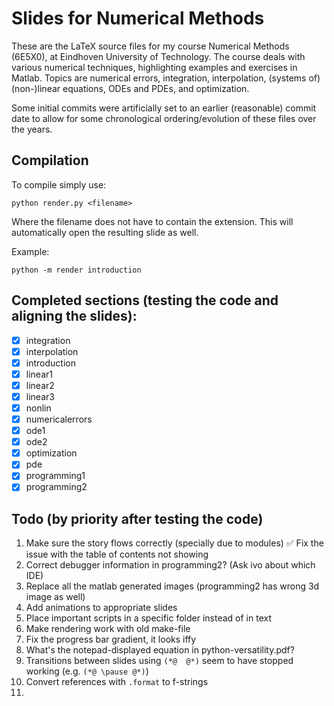 # Slides for Numerical Methods
These are the LaTeX source files for my course Numerical Methods (6E5X0), at Eindhoven University of Technology. The course deals with various numerical techniques, highlighting examples and exercises in Matlab. Topics are numerical errors, integration, interpolation, (systems of) (non-)linear equations, ODEs and PDEs, and optimization.

Some initial commits were artificially set to an earlier (reasonable) commit date to allow for some chronological ordering/evolution of these files over the years. 

## Compilation
To compile simply use:

`python render.py <filename>`

Where the filename does not have to contain the extension. This will automatically open the resulting slide as well.

Example:

`python -m render introduction`

## Completed sections (testing the code and aligning the slides):
 - [x] integration
 - [x] interpolation
 - [x] introduction
 - [x] linear1
 - [x] linear2
 - [x] linear3
 - [x] nonlin
 - [x] numericalerrors
 - [x] ode1
 - [x] ode2
 - [x] optimization
 - [x] pde
 - [x] programming1
 - [x] programming2

## Todo (by priority after testing the code)
1. Make sure the story flows correctly (specially due to modules)
✅ Fix the issue with the table of contents not showing
3. Correct debugger information in programming2? (Ask ivo about which IDE)
4. Replace all the matlab generated images (programming2 has wrong 3d image as well)
5. Add animations to appropriate slides
6. Place important scripts in a specific folder instead of in text
7. Make rendering work with old make-file
8. Fix the progress bar gradient, it looks iffy
9. What's the notepad-displayed equation in python-versatility.pdf?
10. Transitions between slides using `(*@  @*)` seem to have stopped working (e.g. `(*@ \pause @*)`)
11. Convert references with `.format` to f-strings
12. 